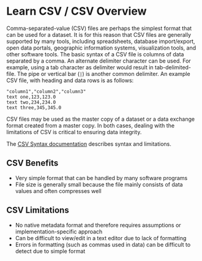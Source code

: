 # Learn CSV / CSV Overview #

Comma-separated-value (CSV) files are perhaps the simplest format that can be used for a dataset.
It is for this reason that CSV files are generally supported by many tools, including spreadsheets,
database import/export, open data portals, geographic information systems, visualization tools, and other software tools.
The basic syntax of a CSV file is columns of data separated by a comma.
An alternate delimiter character can be used.  For example, using a tab character as delimiter would result in tab-delimited-file.
The pipe or vertical bar (`|`) is another common delimiter.
An example CSV file, with heading and data rows is as follows:

```text
"column1","column2","column3"
text one,123,123.0
text two,234,234.0
text three,345,345.0
```

CSV files may be used as the master copy of a dataset or a data exchange format created from a master copy.
In both cases, dealing with the limitations of CSV is critical to ensuring data integrity.

The [CSV Syntax documentation](csv-syntax) describes syntax and limitations.

## CSV Benefits ##

* Very simple format that can be handled by many software programs
* File size is generally small because the file mainly consists of data values and often compresses well

## CSV Limitations ##

* No native metadata format and therefore requires assumptions or implementation-specific approach
* Can be difficult to view/edit in a text editor due to lack of formatting
* Errors in formatting (such as commas used in data) can be difficult to detect due to simple format
